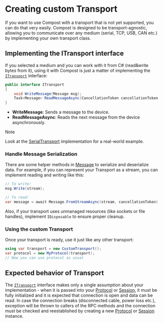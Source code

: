 # Creating custom Transport

If you want to use Compost with a transport that is not yet supported, you can do that very easily. Compost is designed to be transport-agnostic, allowing you to communicate over any medium (serial, TCP, USB, CAN etc.) by implementing your own transport class.


## Implementing the ITransport interface

If you selected a medium and you can work with it from C# (read&write bytes from it), using it with Compost is just a matter of implementing the [`ITransport`](xref:CompostRpc.ITransport) interface:

```csharp
public interface ITransport
{
    void WriteMessage(Message msg);
    Task<Message> ReadMessageAsync(CancellationToken cancellationToken = default);
}
```

- **WriteMessage**: Sends a message to the device.
- **ReadMessageAsync**: Reads the next message from the device asynchronously.


> [!NOTE]
> Look at the [SerialTransport](xref:CompostRpc.Transports.SerialTransport) implementation for a real-world example.

### Handle Message Serialization

There are some helper methods in [Message](xref:CompostRpc.Message) to serialize and deserialize data. For example, if you can represent your Transport as a stream, you can implement reading and writing like this:

```csharp
// To write:
msg.Write(stream);

// To read:
var message = await Message.FromStreamAsync(stream, cancellationToken);
```

Also, if your transport uses unmanaged resources (like sockets or file handles), implement `IDisposable` to ensure proper cleanup.

### Using the custom Transport

Once your transport is ready, use it just like any other transport:

```csharp
using var transport = new CustomTransport();
var protocol = new MyProtocol(transport);
// Now you can use protocol as usual
```

## Expected behavior of Transport

The [`ITransport`](xref:CompostRpc.ITransport) interface makes only a single assumption about your implementation - when it is passed into your [Protocol](xref:CompostRpc.Protocol) or [Session](xref:CompostRpc.Session), it must be fully initialized and it is expected that connection is open and data can be read. In case the connection breaks (disconnected cable, power loss etc.), exception will be thrown to callers of the RPC methods and the connection must be checked and reestablished by creating a new [Protocol](xref:CompostRpc.Protocol) or [Session](xref:CompostRpc.Session) instance.